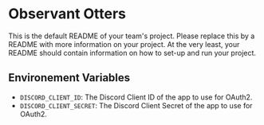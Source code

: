 # Observant Otters

This is the default README of your team's project. Please replace this by a README with more information on your project. At the very least, your README should contain information on how to set-up and run your project.

## Environement Variables

- `DISCORD_CLIENT_ID`: The Discord Client ID of the app to use for OAuth2.
- `DISCORD_CLIENT_SECRET`: The Discord Client Secret of the app to use for OAuth2.